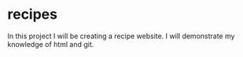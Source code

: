 # recipes
In this project I will be creating a recipe website. I will demonstrate my knowledge of html and git.